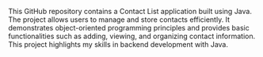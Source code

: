 This GitHub repository contains a Contact List application built using Java. The project allows users to manage and store contacts efficiently. It demonstrates object-oriented programming principles and provides basic functionalities such as adding, viewing, and organizing contact information. This project highlights my skills in backend development with Java.
